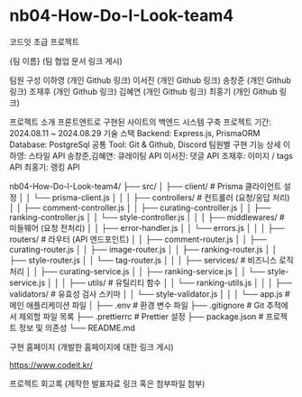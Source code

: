 # nb04-How-Do-I-Look-team4
코드잇 초급 프로젝트

{팀 이름}
(팀 협업 문서 링크 게시)

팀원 구성
이하영 (개인 Github 링크)
이서진 (개인 Github 링크)
송창준 (개인 Github 링크)
조재후 (개인 Github 링크)
김혜연 (개인 Github 링크)
최홍기 (개인 Github 링크)


프로젝트 소개
프론트엔트로 구현된 사이트의 백엔드 시스템 구축
프로젝트 기간: 2024.08.11 ~ 2024.08.29
기술 스택
Backend: Express.js, PrismaORM
Database: PostgreSql
공통 Tool: Git & Github, Discord
팀원별 구현 기능 상세
이하영: 스타일 API
송창준,김혜연: 큐레이팅 API
이서진: 댓글 API 
조재후: 이미지 / tags API
최홍기: 랭킹 API

nb04-How-Do-I-Look-team4/
├── src/
│   ├── client/                  # Prisma 클라이언트 설정
│   │   └── prisma-client.js
│   │
│   ├── controllers/             # 컨트롤러 (요청/응답 처리)
│   │   ├── comment-controller.js
│   │   ├── curating-controller.js
│   │   ├── ranking-controller.js
│   │   └── style-controller.js
│   │
│   ├── middlewares/             # 미들웨어 (요청 전처리)
│   │   ├── error-handler.js
│   │   └── errors.js
│   │
│   ├── routers/                 # 라우터 (API 엔드포인트)
│   │   ├── comment-router.js
│   │   ├── curating-router.js
│   │   ├── image-router.js
│   │   ├── ranking-router.js
│   │   ├── style-router.js
│   │   └── tag-router.js
│   │
│   ├── services/                # 비즈니스 로직 처리
│   │   ├── curating-service.js
│   │   ├── ranking-service.js
│   │   └── style-service.js
│   │
│   ├── utils/                   # 유틸리티 함수
│   │   └── ranking-utils.js
│   │
│   ├── validators/              # 유효성 검사 스키마
│   │   └── style-validator.js
│   │
│   └── app.js                   # 메인 애플리케이션 파일
│
├── .env                         # 환경 변수 파일
├── .gitignore                   # Git 추적에서 제외할 파일 목록
├── .prettierrc                  # Prettier 설정
├── package.json                 # 프로젝트 정보 및 의존성
└── README.md


구현 홈페이지
(개발한 홈페이지에 대한 링크 게시)

https://www.codeit.kr/

프로젝트 회고록
(제작한 발표자료 링크 혹은 첨부파일 첨부)
